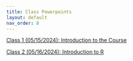 ```yaml
---
title: Class Powerpoints
layout: default
nav_order: 8
---
```

[Class 1 (05/15/2024): Introduction to the Course](https://docs.google.com/presentation/d/12zSx56hWdadgJnD8goDbGoANmoCsnWgw/edit?usp=sharing&ouid=101338019870957132383&rtpof=true&sd=true)

[Class 2 (05/16/2024): Introduction to R](https://docs.google.com/presentation/d/13eiRUmtZay5lQgvVR4Z393i9m9ibIwn9/edit?usp=sharing&ouid=101338019870957132383&rtpof=true&sd=true)
